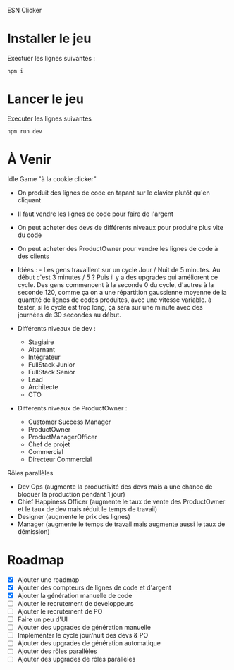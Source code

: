 ESN Clicker

# Installer le jeu

Exectuer les lignes suivantes :

```
npm i
```

# Lancer le jeu

Executer les lignes suivantes

```
npm run dev
```

# À Venir

Idle Game "à la cookie clicker"

- On produit des lignes de code en tapant sur le clavier plutôt qu'en cliquant

- Il faut vendre les lignes de code pour faire de l'argent

- On peut acheter des devs de différents niveaux pour produire plus vite du code
- On peut acheter des ProductOwner pour vendre les lignes de code à des clients

- Idées : - Les gens travaillent sur un cycle Jour / Nuit de 5 minutes. Au début c'est 3 minutes / 5 ? Puis il y a des upgrades qui améliorent ce cycle.
  Des gens commencent à la seconde 0 du cycle, d'autres à la seconde 120, comme ça on a une répartition gaussienne moyenne de la quantité de lignes de codes produites, avec une vitesse variable.
  à tester, si le cycle est trop long, ça sera sur une minute avec des journées de 30 secondes au début.

- Différents niveaux de dev :
    - Stagiaire
    - Alternant
    - Intégrateur
    - FullStack Junior
    - FullStack Senior
    - Lead
    - Architecte
    - CTO

- Différents niveaux de ProductOwner :
    - Customer Success Manager
    - ProductOwner
    - ProductManagerOfficer
    - Chef de projet
    - Commercial
    - Directeur Commercial

Rôles parallèles

- Dev Ops (augmente la productivité des devs mais a une chance de bloquer la production pendant 1 jour)
- Chief Happiness Officer (augmente le taux de vente des ProductOwner et le taux de dev mais réduit le temps de travail)
- Designer (augmente le prix des lignes)
- Manager (augmente le temps de travail mais augmente aussi le taux de démission)

# Roadmap

- [X] Ajouter une roadmap
- [X] Ajouter des compteurs de lignes de code et d'argent
- [X] Ajouter la génération manuelle de code
- [ ] Ajouter le recrutement de developpeurs
- [ ] Ajouter le recrutement de PO
- [ ] Faire un peu d'UI
- [ ] Ajouter des upgrades de génération manuelle
- [ ] Implémenter le cycle jour/nuit des devs & PO
- [ ] Ajouter des upgrades de génération automatique
- [ ] Ajouter des rôles parallèles
- [ ] Ajouter des upgrades de rôles parallèles
